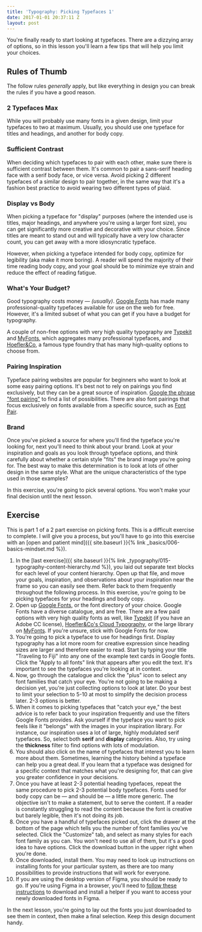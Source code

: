 ```yaml
---
title: 'Typography: Picking Typefaces 1'
date: 2017-01-01 20:37:11 Z
layout: post
---
```

You're finally ready to start looking at typefaces. There are a dizzying array of options, so in this lesson you'll learn a few tips that will help you limit your choices.

## Rules of Thumb

The follow rules *generally* apply, but like everything in design you can break the rules if you have a good reason.

### 2 Typefaces Max

While you will probably use many fonts in a given design, limit your typefaces to two at maximum. Usually, you should use one typeface for titles and headings, and another for body copy.

### Sufficient Contrast

When deciding which typefaces to pair with each other, make sure there is sufficient contrast between them. It's common to pair a sans-serif heading face with a serif body face, or vice versa. Avoid picking 2 different typefaces of a similar design to pair together, in the same way that it's a fashion best practice to avoid wearing two different types of plaid.

### Display vs Body

When picking a typeface for "display" purposes (where the intended use is titles, major headings, and anywhere you're using a larger font size), you can get significantly more creative and decorative with your choice. Since titles are meant to stand out and will typically have a very low character count, you can get away with a more idiosyncratic typeface.

However, when picking a typeface intended for body copy, optimize for legibility (aka make it more boring). A reader will spend the majority of their time reading body copy, and your goal should be to minimize eye strain and reduce the effect of reading fatigue.

### What's Your Budget?

Good typography costs money — *(usually)*. [Google Fonts](https://fonts.google.com/) has made many professional-quality typefaces available for use on the web for free. However, it's a limited subset of what you can get if you have a budget for typography.

A couple of non-free options with very high quality typography are [Typekit](https://www.typekit.com/) and [MyFonts](https://www.myfonts.com/), which aggregates many professional typefaces, and [Hoefler&Co](https://www.typography.com), a famous type foundry that has many high-quality options to choose from.

### Pairing Inspiration

Typeface pairing websites are popular for beginners who want to look at some easy pairing options. It's best not to rely on pairings you find exclusively, but they can be a great source of inspiration. [Google the phrase "font pairing"](https://www.google.com/search?q=font+pairing&oq=font+pairing) to find a list of possibilities. There are also font pairings that focus exclusively on fonts available from a specific source, such as [Font Pair](https://fontpair.co/).

### Brand

Once you've picked a source for where you'll find the typeface you're looking for, next you'll need to think about your brand. Look at your inspiration and goals as you look through typeface options, and think carefully about whether a certain style "fits" the brand image you're going for. The best way to make this determination is to look at lots of other design in the same style. What are the unique characteristics of the type used in those examples?

In this exercise, you're going to pick several options. You won't make your final decision until the next lesson.

<!--more-->
## Exercise
This is part 1 of a 2 part exercise on picking fonts. This is a difficult exercise to complete. I will give you a process, but you'll have to go into this exercise with an [open and patient mind]({{ site.baseurl }}{% link _basics/006-basics-mindset.md %}).

1. In the [last exercise]({{ site.baseurl }}{% link _typography/015-typography-content-hierarchy.md %}), you laid out separate text blocks for each level of your content hierarchy. Open up that file, and move your goals, inspiration, and observations about your inspiration near the frame so you can easily see them. Refer back to them frequently throughout the following process. In this exercise, you're going to be picking typefaces for your headings and body copy.
2. Open up [Google Fonts](https://fonts.google.com/), or the font directory of your choice. Google Fonts have a diverse catalogue, and are free. There are a few paid options with very high quality fonts as well, like [Typekit](https://typekit.com/) (if you have an Adobe CC license), [Hoefler&Co's Cloud Typography](https://www.typography.com/cloud/welcome/), or the large library on [MyFonts](http://www.myfonts.com/). If you're unsure, stick with Google Fonts for now.
3. You're going to pick a typeface to use for headings first. Display typography has a lot more room for creative expression since heading sizes are larger and therefore easier to read. Start by typing your title "Traveling to Fiji" into any one of the example text cards in Google fonts. Click the "Apply to all fonts" link that appears after you edit the text. It's important to see the typefaces you're looking at in context.
4. Now, go through the catalogue and click the "plus" icon to select any font families that catch your eye. You're not going to be making a decision yet, you're just collecting options to look at later. Do your best to limit your selection to 5-10 at most to simplify the decision process later. 2-3 options is better.
5. When it comes to picking typefaces that "catch your eye," the best advice is to refer back to your inspiration frequently and use the filters Google Fonts provides. Ask yourself if the typeface you want to pick feels like it "belongs" with the images in your inspiration library. For instance, our inspiration uses a lot of large, highly modulated serif typefaces. So, select both **serif** and **display** categories. Also, try using the **thickness** filter to find options with lots of modulation.
6. You should also click on the name of typefaces that interest you to learn more about them. Sometimes, learning the history behind a typeface can help you a great deal. If you learn that a typeface was designed for a specific context that matches what you're designing for, that can give you greater confidence in your decisions.
7. Once you have at least 2-3 potential heading typefaces, repeat the same procedure to pick 2-3 potential body typefaces. Fonts used for body copy can be — and should be — a little more generic. The objective isn't to make a statement, but to serve the content. If a reader is constantly struggling to read the content because the font is creative but barely legible, then it's not doing its job.
8. Once you have a handful of typefaces picked out, click the drawer at the bottom of the page which tells you the number of font families you've selected. Click the "Customize" tab, and select as many styles for each font family as you can. You won't need to use all of them, but it's a good idea to have options. Click the download button in the upper right when you're done.
9. Once downloaded, install them. You may need to look up instructions on installing fonts for your particular system, as there are too many possibilities to provide instructions that will work for everyone.
10. If you are using the desktop version of Figma, you should be ready to go. If you're using Figma in a browser, you'll need to [follow these instructions](https://help.figma.com/text/using-local-fonts) to download and install a helper if you want to access your newly downloaded fonts in Figma.

In the next lesson, you're going to lay out the fonts you just downloaded to see them in context, then make a final selection. Keep this design document handy.
